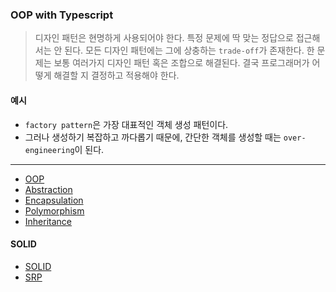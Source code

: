 ### OOP with Typescript

> 디자인 패턴은 현명하게 사용되어야 한다.
> 특정 문제에 딱 맞는 정답으로 접근해서는 안 된다.
> 모든 디자인 패턴에는 그에 상충하는 `trade-off`가 존재한다.
> 한 문제는 보통 여러가지 디자인 패턴 혹은 조합으로 해결된다.
> 결국 프로그래머가 어떻게 해결할 지 결정하고 적용해야 한다.

#### 예시

- `factory pattern`은 가장 대표적인 객체 생성 패턴이다.
- 그러나 생성하기 복잡하고 까다롭기 때문에, 간단한 객체를 생성할 때는 `over-engineering`이 된다.

---

- [OOP](./pages/OOP.md)
- [Abstraction](./pages/Abstraction.md)
- [Encapsulation](./pages/Encapsulation.md)
- [Polymorphism](./pages/Polymorphism.md)
- [Inheritance](./pages/Inheritance.md)

#### SOLID

- [SOLID](./pages/SOLID.md)
- [SRP](./pages/SRP.md)
